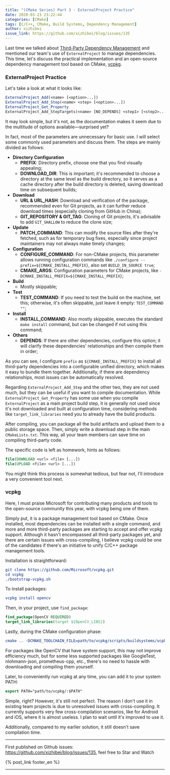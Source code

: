 ```yaml
---
title: "(CMake Series) Part 3 - ExternalProject Practice"
date: 2020-03-23 23:22:44
categories: [CMake]
tags: [C/C++, CMake, Build Systems, Dependency Management]
author: xizhibei
issue_link: https://github.com/xizhibei/blog/issues/135
---
```

<!-- en_title: cmake-3-external-project-practice -->

Last time we talked about [Third-Party Dependency Management](/en/2020/03/15/cmake-2-third-party-dependances-management/) and mentioned our team's use of `ExternalProject` to manage dependencies. This time, let's discuss the practical implementation and an open-source dependency management tool based on CMake, [vcpkg](https://github.com/microsoft/vcpkg).

### ExternalProject Practice

Let's take a look at what it looks like:

```cmake
ExternalProject_Add(<name> [<option>...])
ExternalProject_Add_Step(<name> <step> [<option>...])
ExternalProject_Get_Property
ExternalProject_Add_StepTargets(<name> [NO_DEPENDS] <step1> [<step2>...])
```

It may look simple, but it's not, as the documentation makes it seem due to the multitude of options available—surprised yet?

In fact, most of the parameters are unnecessary for basic use. I will select some commonly used parameters and discuss them. The steps are mainly divided as follows:

- **Directory Configuration**
    - **PREFIX**: Directory prefix, choose one that you find visually appealing;
    - **DOWNLOAD_DIR**: This is important; it's recommended to choose a directory at the same level as the build directory, so it serves as a cache directory after the build directory is deleted, saving download time on subsequent builds;
- **Download**
    - **URL & URL_HASH**: Download and verification of the package, recommended even for Git projects, as it can further reduce download times (especially cloning from GitHub in China);
    - **GIT_REPOSITORY & GIT_TAG**: Cloning of Git projects, it's advisable to add `GIT_SHALLOW` to reduce the clone size;
- **Update**
    - **PATCH_COMMAND**: This can modify the source files after they're fetched, such as for temporary bug fixes, especially since project maintainers may not always make timely changes;
- **Configuration**
    - **CONFIGURE_COMMAND**: For non-CMake projects, this parameter allows running configuration commands like `./configure --prefix=${CMAKE_INSTALL_PREFIX}`, also set `BUILD_IN_SOURCE true`;
    - **CMAKE_ARGS**: Configuration parameters for CMake projects, like `-DCMAKE_INSTALL_PREFIX=${CMAKE_INSTALL_PREFIX}`;
- **Build**
    - Mostly skippable;
- **Test**
    - **TEST_COMMAND**: If you need to test the build on the machine, set this; otherwise, it's often skippable, just leave it empty: `TEST_COMMAND ""`;
- **Install**
    - **INSTALL_COMMAND**: Also mostly skippable, executes the standard `make install` command, but can be changed if not using this command;
- **Others**
    - **DEPENDS**: If there are other dependencies, configure this option; it will clarify these dependencies' relationships and then compile them in order;

As you can see, I configure `prefix` as `${CMAKE_INSTALL_PREFIX}` to install all third-party dependencies into a configurable unified directory, which makes it easy to bundle them together. Additionally, if there are dependency relationships, most issues can be automatically resolved.

Regarding `ExternalProject_Add_Step` and the other two, they are not used much, but they can be useful if you want to compile documentation. While `ExternalProject_Get_Property` has some use when you compile `ExternalProject` as a main project build step, it is generally not used since it's not downloaded and built at configuration time, considering methods like `target_link_libraries` need you to already have the build products.

After compiling, you can package all the build artifacts and upload them to a public storage space. Then, simply write a download step in the main `CMakeLists.txt`. This way, all your team members can save time on compiling third-party code.

The specific code is left as homework, hints as follows:

```cmake
file(DOWNLOAD <url> <file> [...])
file(UPLOAD <file> <url> [...])
```

You might think this process is somewhat tedious, but fear not, I'll introduce a very convenient tool next.

### vcpkg

Here, I must praise Microsoft for contributing many products and tools to the open-source community this year, with vcpkg being one of them.

Simply put, it is a package management tool based on CMake. Once installed, most dependencies can be installed with a single command, and more and more third-party packages are starting to accept and offer vcpkg support. Although it hasn't encompassed all third-party packages yet, and there are certain issues with cross-compiling, I believe vcpkg could be one of the candidates if there's an initiative to unify C/C++ package management tools.

Installation is straightforward:

```cmake
git clone https://github.com/Microsoft/vcpkg.git
cd vcpkg
./bootstrap-vcpkg.sh
```

To install packages:

```cmake
vcpkg install opencv
```

Then, in your project, use `find_package`:

```cmake
find_package(OpenCV REQUIRED)
target_link_libraries(target ${OpenCV_LIBS})
```

Lastly, during the CMake configuration phase:

```cmake
cmake .. -DCMAKE_TOOLCHAIN_FILE=path/to/vcpkg/scripts/buildsystems/vcpkg.cmake
```

For packages like OpenCV that have system support, this may not improve efficiency much, but for some less supported packages like GoogleTest, nlohmann-json, prometheus-cpp, etc., there's no need to hassle with downloading and compiling them yourself.

Later, to conveniently run vcpkg at any time, you can add it to your system PATH:

```cmake
export PATH="path/to/vcpkg/:$PATH"
```

Simple, right? However, it's still not perfect. The reason I don't use it in existing team projects is due to unresolved issues with cross-compiling. It currently supports very few cross-compilation scenarios, like for Android and iOS, where it is almost useless. I plan to wait until it's improved to use it.

Additionally, compared to my earlier solution, it still doesn't save compilation time.


***
First published on Github issues: https://github.com/xizhibei/blog/issues/135, feel free to Star and Watch

{% post_link footer_en %}
***
